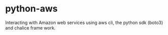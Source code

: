 # python-aws
Interacting with Amazon web services using aws cli, the python sdk (boto3) and chalice frame work.
